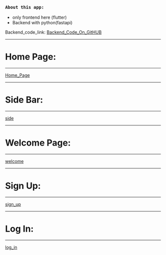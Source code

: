 
### `About this app:`
- only frontend here (flutter)
- Backend with python(fastapi) 

Backend_code_link: [Backend_Code_On_GitHUB](https://github.com/yasin-arafat-05/2nd_Sem_Project_Backend)

---
# Home Page:
---

[Home_Page](/myapp/picture_git_md/01_home_page.jpeg)



---
# Side Bar:
---

[side](/myapp/picture_git_md/09_side_bar.jpeg)


---
# Welcome Page:
---

[welcome](/myapp/picture_git_md/11_welcome_page.jpeg)


---
# Sign Up:
---

[sign_up](/myapp/picture_git_md/10_sign_up.jpeg)


---
# Log In:
---

[log_in](/myapp/picture_git_md/12_sign_in.jpeg)






